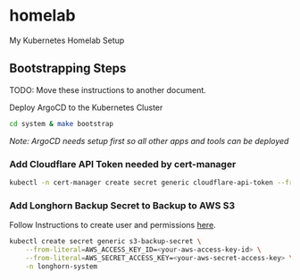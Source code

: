 # homelab
My Kubernetes Homelab Setup

## Bootstrapping Steps

TODO: Move these instructions to another document.

Deploy ArgoCD to the Kubernetes Cluster

```bash
cd system & make bootstrap
```
*Note: ArgoCD needs setup first so all other apps and tools can be deployed*

### Add Cloudflare API Token needed by cert-manager

```bash
kubectl -n cert-manager create secret generic cloudflare-api-token --from-literal api-token=<API_KEY_GOES_HERE>
```

### Add Longhorn Backup Secret to Backup to AWS S3

Follow Instructions to create user and permissions [here](https://longhorn.io/docs/1.6.1/snapshots-and-backups/backup-and-restore/set-backup-target/).
```bash
kubectl create secret generic s3-backup-secret \
    --from-literal=AWS_ACCESS_KEY_ID=<your-aws-access-key-id> \
    --from-literal=AWS_SECRET_ACCESS_KEY=<your-aws-secret-access-key> \
    -n longhorn-system
```
